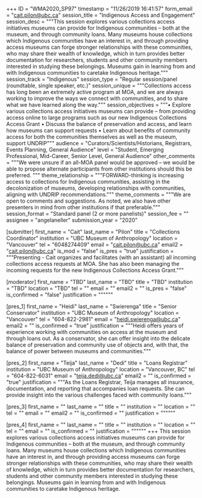 +++
ID = "WMA2020_SP97"
timestamp = "11/26/2019 16:41:57"
form_email = "cait.pilon@ubc.ca"
session_title = "Indigenous Access and Engagement"
session_desc = """This session explores various collections access initiatives museums can provide for Indigenous communities – both at the museum, and through community loans. Many museums house collections which Indigenous communities have an interest in, and through providing access museums can forge stronger relationships with these communities, who may share their wealth of knowledge, which in turn provides better documentation for researchers, students and other community members interested in studying these belongings. Museums gain in learning from and with Indigenous communities to caretake Indigenous heritage."""
session_track = "Indigenous"
session_type = "Regular session/panel (roundtable, single speaker, etc.)"
session_unique = """Collections access has long been an extremely active program at MOA, and we are always working to improve the ways we connect with communities, and to share what we have learned along the way."""
session_objectives = """•	Explore various collections access initiatives museums can provide – from providing access online to large programs such as our new Indigenous Collections Access Grant
•	Discuss the balance of preservation and access, and learn how museums can support requests
•	Learn about benefits of community access for both the communities themselves as well as the museum, support UNDRIP"""
audience = "Curators/Scientists/Historians, Registrars, Events Planning, General Audience"
level = "Student, Emerging Professional, Mid-Career, Senior Level, General Audience"
other_comments = """We were unsure if an all-MOA panel would be approved – we would be able to propose alternate participants from other institutions should this be preferred. """
theme_relationship = """FORWARD-thinking is increasing access to collections for Indigenous communities, assisting in the decolonization of museums, developing relationships with communities, aligning with UNDRIP recommendations."""
theme_comments = """We are open to comments and suggestions. As noted, we also have other presenters in mind from other institutions if that preferable."""
session_format = "Standard panel (2 or more panelists)"
session_fee = ""
assignee = "angelaneller"
submission_year = "2020"

[submitter]
first_name = "Cait"
last_name = "Pilon"
title = "Collections Coordinator"
institution = "UBC Museum of Anthropology"
location = "Vancouver"
tel = "6048274409"
email = "cait.pilon@ubc.ca"
email2 = "cait.pilon@ubc.ca"
is_mod = "false"
is_pres = "true"
justification = """Presenting - Cait organizes and facilitates (with an assistant) all incoming collections access requests at MOA. She has also been managing the incoming requests for the new Indigenous Collections Access Grant."""

[moderator]
first_name = "TBD"
last_name = "TBD"
title = "TBD"
institution = "TBD"
location = "TBD"
tel = ""
email = ""
email2 = ""
is_pres = "false"
is_confirmed = "false"
justification = """"""

[pres_1]
first_name = "Heidi"
last_name = "Swierenga"
title = "Senior Conservator"
institution = "UBC Museum of Anthropology"
location = "Vancouver"
tel = "604-822-2981"
email = "heidi.swierenga@ubc.ca"
email2 = ""
is_confirmed = "true"
justification = """Heidi offers years of experience working with communities on access at the museum and through loans out. As a conservator, she can offer insight into the delicate balance of preservation and community use of objects and, with that, the balance of power between museums and communities."""

[pres_2]
first_name = "Teija"
last_name = "Dedi"
title = "Loans Registrar"
institution = "UBC Museum of Anthropology"
location = "Vancouver, BC"
tel = "604-822-6031"
email = "teija.dedi@ubc.ca"
email2 = ""
is_confirmed = "true"
justification = """As the Loans Registrar, Teija manages all insurance, documentation, and reporting that accompanies loan requests. She can provide insight into the various challenges faced with community loans."""

[pres_3]
first_name = ""
last_name = ""
title = ""
institution = ""
location = ""
tel = ""
email = ""
email2 = ""
is_confirmed = ""
justification = """"""

[pres_4]
first_name = ""
last_name = ""
title = ""
institution = ""
location = ""
tel = ""
email = ""
is_confirmed = ""
justification = """"""
+++
This session explores various collections access initiatives museums can provide for Indigenous communities – both at the museum, and through community loans. Many museums house collections which Indigenous communities have an interest in, and through providing access museums can forge stronger relationships with these communities, who may share their wealth of knowledge, which in turn provides better documentation for researchers, students and other community members interested in studying these belongings. Museums gain in learning from and with Indigenous communities to caretake Indigenous heritage.
